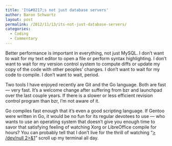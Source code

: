 ```yaml
---
title: 'It&#8217;s not just database servers'
author: Baron Schwartz
layout: post
permalink: /2012/11/13/its-not-just-database-servers/
categories:
  - Coding
  - Commentary
---
```

Better performance is important in everything, not just MySQL. I don&#8217;t want to wait for my text editor to open a file or perform syntax highlighting. I don&#8217;t want to wait for my version control system to compute diffs or update my copy of the code with other peoples&#8217; changes. I don&#8217;t want to wait for my code to compile. I don&#8217;t want to wait, period.

Two tools I have enjoyed recently are Git and the Go language. Both are fast &#8212; very fast. It&#8217;s a welcome change after suffering from bzr and launchpad over the last couple years. If there is a slower or less efficient revision control program than bzr, I&#8217;m not aware of it.

Go compiles fast enough that it&#8217;s even a good scripting language. If Gentoo were written in Go, it would be no fun for its regular devotees to use &#8212; who wants to use an operating system that doesn&#8217;t give you enough time to savor that satisfying feeling of watching Xorg or LibreOffice compile for hours? You can probably tell that I don&#8217;t live for the thrill of watching &#8220;[> /dev/null 2>&1][1]&#8221; scroll up my terminal all day.

 [1]: http://www.xaprb.com/blog/2006/06/06/what-does-devnull-21-mean/